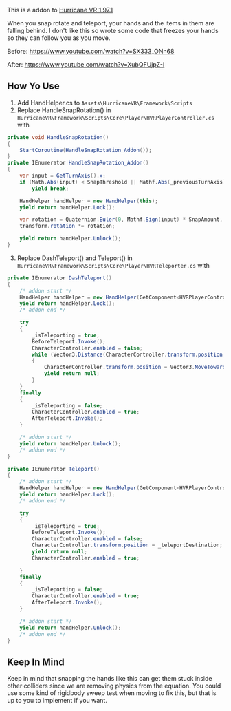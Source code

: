 This is a addon to [Hurricane VR 1.97.1](https://assetstore.unity.com/packages/tools/physics/hurricane-vr-physics-interaction-toolkit-177300#releases)

When you snap rotate and teleport, your hands and the items in them are falling behind. I don't like this so wrote some code that freezes your hands so they can follow you as you move.

Before: https://www.youtube.com/watch?v=SX333_ONn68

After: https://www.youtube.com/watch?v=XubQFUjpZ-I

## How Yo Use
1. Add HandHelper.cs to `Assets\HurricaneVR\Framework\Scripts`
2. Replace HandleSnapRotation() in `HurricaneVR\Framework\Scripts\Core\Player\HVRPlayerController.cs` with
```cs
private void HandleSnapRotation()
{
    StartCoroutine(HandleSnapRotation_Addon());
}
private IEnumerator HandleSnapRotation_Addon()
{
    var input = GetTurnAxis().x;
    if (Math.Abs(input) < SnapThreshold || Mathf.Abs(_previousTurnAxis) > SnapThreshold)
        yield break;

    HandHelper handHelper = new HandHelper(this);
    yield return handHelper.Lock();

    var rotation = Quaternion.Euler(0, Mathf.Sign(input) * SnapAmount, 0);
    transform.rotation *= rotation;

    yield return handHelper.Unlock();
}
```
3. Replace DashTeleport() and Teleport() in `HurricaneVR\Framework\Scripts\Core\Player\HVRTeleporter.cs` with
```cs
private IEnumerator DashTeleport()
{
    /* addon start */
    HandHelper handHelper = new HandHelper(GetComponent<HVRPlayerController>());
    yield return handHelper.Lock();
    /* addon end */

    try
    {
        _isTeleporting = true;
        BeforeTeleport.Invoke();
        CharacterController.enabled = false;
        while (Vector3.Distance(CharacterController.transform.position, _teleportDestination) > .3)
        {
            CharacterController.transform.position = Vector3.MoveTowards(CharacterController.transform.position, _teleportDestination, DashSpeed * Time.deltaTime);
            yield return null;
        }
    }
    finally
    {
        _isTeleporting = false;
        CharacterController.enabled = true;
        AfterTeleport.Invoke();
    }

    /* addon start */
    yield return handHelper.Unlock();
    /* addon end */
}

private IEnumerator Teleport()
{
    /* addon start */
    HandHelper handHelper = new HandHelper(GetComponent<HVRPlayerController>());
    yield return handHelper.Lock();
    /* addon end */

    try
    {
        _isTeleporting = true;
        BeforeTeleport.Invoke();
        CharacterController.enabled = false;
        CharacterController.transform.position = _teleportDestination;
        yield return null;
        CharacterController.enabled = true;

    }
    finally
    {
        _isTeleporting = false;
        CharacterController.enabled = true;
        AfterTeleport.Invoke();
    }

    /* addon start */
    yield return handHelper.Unlock();
    /* addon end */
}
```

## Keep In Mind
Keep in mind that snapping the hands like this can get them stuck inside other colliders since we are removing physics from the equation. You could use some kind of rigidbody sweep test when moving to fix this, but that is up to you to implement if you want.
